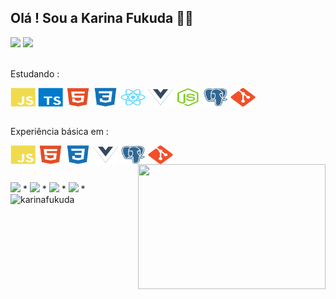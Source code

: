 
## Olá ! Sou a Karina Fukuda 👩‍💻

<div>
  <img height="180em" src="https://github-readme-stats.vercel.app/api?username=karinafukuda&show_icons=true&theme=nightowl&include_all_commits=true&count_private=true"/>
  <img height="180em" src="https://github-readme-stats.vercel.app/api/top-langs/?username=Karinafukuda&hide=scss&layout=compact&langs+count=16&theme=nightowl"/>
</div>
<div style="display: inline_block"><br>
   <p> Estudando : </p>
   <img align="center" alt="karina-JS" height="30" width="40" src="https://raw.githubusercontent.com/devicons/devicon/master/icons/javascript/javascript-plain.svg"/>
   <img align="center" alt="karina-JS" height="30" width="40" src="https://raw.githubusercontent.com/devicons/devicon/master/icons/typescript/typescript-plain.svg"/>
   <img align="center" alt="karina-JS" height="30" width="40" src="https://raw.githubusercontent.com/devicons/devicon/master/icons/html5/html5-plain.svg"/>
   <img align="center" alt="karina-JS" height="30" width="40" src="https://raw.githubusercontent.com/devicons/devicon/master/icons/css3/css3-plain.svg"/>
   <img align="center" alt="karina-JS" height="30" width="40" src="https://raw.githubusercontent.com/devicons/devicon/master/icons/react/react-original.svg"/>
   <img align="center" alt="karina-JS" height="30" width="40" src="https://raw.githubusercontent.com/devicons/devicon/master/icons/vuejs/vuejs-plain.svg"/>
   <img align="center" alt="karina-JS" height="30" width="40" src="https://raw.githubusercontent.com/devicons/devicon/master/icons/nodejs/nodejs-original.svg"/>
   <img align="center" alt="karina-JS" height="30" width="40" src="https://raw.githubusercontent.com/devicons/devicon/master/icons/postgresql/postgresql-plain.svg"/>
   <img align="center" alt="karina-JS" height="30" width="40" src="https://raw.githubusercontent.com/devicons/devicon/master/icons/git/git-plain.svg"/>
</div> 
<div style="display: inline_block"><br>
   <p> Experiência básica em : </p>
   <img align="center" alt="karina-JS" height="30" width="40" src="https://raw.githubusercontent.com/devicons/devicon/master/icons/javascript/javascript-plain.svg"/>
   <img align="center" alt="karina-JS" height="30" width="40" src="https://raw.githubusercontent.com/devicons/devicon/master/icons/html5/html5-plain.svg"/>
   <img align="center" alt="karina-JS" height="30" width="40" src="https://raw.githubusercontent.com/devicons/devicon/master/icons/css3/css3-plain.svg"/>
   <img align="center" alt="karina-JS" height="30" width="40" src="https://raw.githubusercontent.com/devicons/devicon/master/icons/vuejs/vuejs-plain.svg"/>
   <img align="center" alt="karina-JS" height="30" width="40" src="https://raw.githubusercontent.com/devicons/devicon/master/icons/postgresql/postgresql-plain.svg"/>
   <img align="center" alt="karina-JS" height="30" width="40" src="https://raw.githubusercontent.com/devicons/devicon/master/icons/git/git-plain.svg"/>
   <img  height="200" width="300" align="right" src="https://github.com/karinafukuda/imagens_projetos/blob/main/tumblr_nobara.gif"/>
</div> 

##

<div>
   <a href="https://www.linkedin.com/in/karina-f-859339bb/" target="_blank"><img src="https://img.shields.io/badge/-Linkedin-%230077B5?style=for-the-badge&logo=linkedin&logoColor=white" target="_blank"></a> *
   <a href="malito: karinarfukuda@gmail.com"><img src="https://img.shields.io/badge/-Gmail-%23333?style=for-the-badge&logo=gmail&logoColor=white" target="_blank"></a> *
   <a href="https://discord.gg/3ceJgTuh" target="_blank"><img src="https://img.shields.io/badge/-Discord-7289DA?style=for-the-badge&logo=discord&logoColor=white" target="_blank"></a> *
    <a href="https://www.instagram.com/karina_fukuda" target="_blank"><img src="https://img.shields.io/badge/-Instagram-%23E4405F?style=for-the-badge&logo=instagram&logoColor=white" target="_blank"></a> *
   <img height="25" width="130" src="https://komarev.com/ghpvc/?username=karinafukuda&color=green" alt="karinafukuda" /> 
   
  </div>

 

